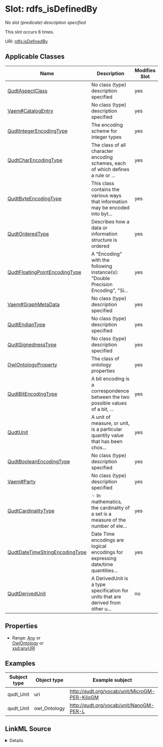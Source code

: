 

# Slot: rdfs_isDefinedBy


_No slot (predicate) description specified_






This slot occurs 6 times.


URI: [rdfs:isDefinedBy](http://www.w3.org/2000/01/rdf-schema#isDefinedBy)



<!-- no inheritance hierarchy -->





## Applicable Classes

| Name | Description | Modifies Slot |
| --- | --- | --- |
| [QudtAspectClass](../classes/QudtAspectClass.md) | No class (type) description specified |  yes  |
| [Vaem#CatalogEntry](../classes/Vaem#CatalogEntry.md) | No class (type) description specified |  yes  |
| [QudtIntegerEncodingType](../classes/QudtIntegerEncodingType.md) | The encoding scheme for integer types |  yes  |
| [QudtCharEncodingType](../classes/QudtCharEncodingType.md) | The class of all character encoding schemes, each of which defines a rule or ... |  yes  |
| [QudtByteEncodingType](../classes/QudtByteEncodingType.md) | This class contains the various ways that information may be encoded into byt... |  yes  |
| [QudtOrderedType](../classes/QudtOrderedType.md) | Describes how a data or information structure is ordered |  yes  |
| [QudtFloatingPointEncodingType](../classes/QudtFloatingPointEncodingType.md) | A "Encoding" with the following instance(s): "Double Precision Encoding", "Si... |  yes  |
| [Vaem#GraphMetaData](../classes/Vaem#GraphMetaData.md) | No class (type) description specified |  yes  |
| [QudtEndianType](../classes/QudtEndianType.md) | No class (type) description specified |  yes  |
| [QudtSignednessType](../classes/QudtSignednessType.md) | No class (type) description specified |  yes  |
| [OwlOntologyProperty](../classes/OwlOntologyProperty.md) | The class of ontology properties |  yes  |
| [QudtBitEncodingType](../classes/QudtBitEncodingType.md) | A bit encoding is a correspondence between the two possible values of a bit, ... |  yes  |
| [QudtUnit](../classes/QudtUnit.md) | A unit of measure, or unit, is a particular quantity value that has been chos... |  yes  |
| [QudtBooleanEncodingType](../classes/QudtBooleanEncodingType.md) | No class (type) description specified |  yes  |
| [Vaem#Party](../classes/Vaem#Party.md) | No class (type) description specified |  yes  |
| [QudtCardinalityType](../classes/QudtCardinalityType.md) | ␊  In mathematics, the cardinality of a set is a measure of the number of ele... |  yes  |
| [QudtDateTimeStringEncodingType](../classes/QudtDateTimeStringEncodingType.md) | Date Time encodings are logical encodings for expressing date/time quantities... |  yes  |
| [QudtDerivedUnit](../classes/QudtDerivedUnit.md) | A DerivedUnit is a type specification for units that are derived from other u... |  no  |







## Properties

* Range: [Any](../classes/Any.md)&nbsp;or&nbsp;<br />[OwlOntology](../classes/OwlOntology.md)&nbsp;or&nbsp;<br />[xsd:anyURI](http://www.w3.org/2001/XMLSchema#anyURI)






## Examples

| Subject type | Object type | Example subject | Example object | Occurrences |
| --- | --- | --- | --- | --- |
| qudt_Unit | uri | http://qudt.org/vocab/unit/MicroGM-PER-KiloGM | http://qudt.org/vocab/unit | 4 |
| qudt_Unit | owl_Ontology | http://qudt.org/vocab/unit/NanoGM-PER-L | http://qudt.org/2.1/vocab/unit | 2 |




## LinkML Source

<details>

```yaml
name: rdfs_isDefinedBy
annotations:
  count:
    tag: count
    value: 6
description: No slot (predicate) description specified
examples:
- object:
    example_object: http://qudt.org/vocab/unit
    example_object_type: uri
    example_predicate: rdfs:isDefinedBy
    example_subject: http://qudt.org/vocab/unit/MicroGM-PER-KiloGM
    example_subject_type: qudt_Unit
- object:
    example_object: http://qudt.org/2.1/vocab/unit
    example_object_type: owl_Ontology
    example_predicate: rdfs:isDefinedBy
    example_subject: http://qudt.org/vocab/unit/NanoGM-PER-L
    example_subject_type: qudt_Unit
from_schema: sawgraph-kg
rank: 1000
slot_uri: rdfs:isDefinedBy
alias: rdfs_isDefinedBy
domain_of:
- owl_OntologyProperty
- qudt_AspectClass
- qudt_BitEncodingType
- qudt_BooleanEncodingType
- qudt_ByteEncodingType
- qudt_CardinalityType
- qudt_CharEncodingType
- qudt_DateTimeStringEncodingType
- qudt_EndianType
- qudt_FloatingPointEncodingType
- qudt_IntegerEncodingType
- qudt_OrderedType
- qudt_SignednessType
- qudt_Unit
- vaem_#CatalogEntry
- vaem_#GraphMetaData
- vaem_#Party
range: Any
any_of:
- range: owl_Ontology
- range: uri

```
</details>